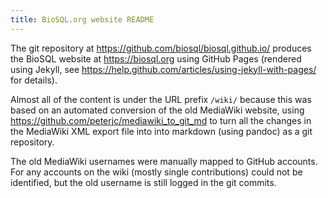 ```yaml
---
title: BioSQL.org website README
---
```


The git repository at <https://github.com/biosql/biosql.github.io/>
produces the BioSQL website at <https://biosql.org>
using GitHub Pages (rendered using Jekyll, see
<https://help.github.com/articles/using-jekyll-with-pages/> for details).

Almost all of the content is under the URL prefix ``/wiki/`` because
this was based on an automated conversion of the old MediaWiki website,
using <https://github.com/peterjc/mediawiki_to_git_md> to turn all
the changes in the MediaWiki XML export file into into markdown (using
pandoc) as a git repository.

The old MediaWiki usernames were manually mapped to GitHub accounts.
For any accounts on the wiki (mostly single contributions) could not
be identified, but the old username is still logged in the git commits.

